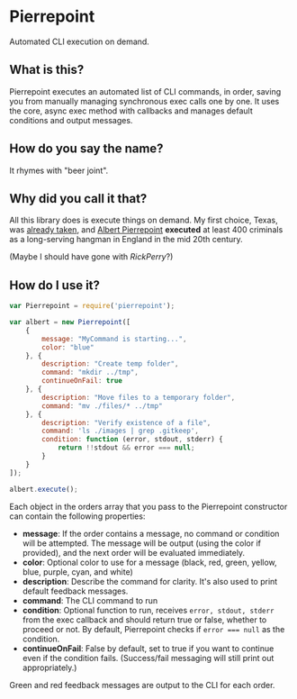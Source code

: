 Pierrepoint
===========

Automated CLI execution on demand.

## What is this?

Pierrepoint executes an automated list of CLI commands, in order, saving you from manually managing synchronous exec calls one by one. It uses the core, async exec method with callbacks and manages default conditions and output messages.

## How do you say the name?

It rhymes with "beer joint".

## Why did you call it that?

All this library does is execute things on demand. My first choice, Texas, was [already taken](https://npmjs.org/package/texas), and [Albert Pierrepoint](http://en.wikipedia.org/wiki/Albert_Pierrepoint) **executed** at least 400 criminals as a long-serving hangman in England in the mid 20th century.

(Maybe I should have gone with _RickPerry_?)

## How do I use it?

```javascript
var Pierrepoint = require('pierrepoint');

var albert = new Pierrepoint([
    {
        message: "MyCommand is starting...",
        color: "blue"
    }, {
        description: "Create temp folder",
        command: "mkdir ../tmp",
        continueOnFail: true
    }, {
        description: "Move files to a temporary folder",
        command: "mv ./files/* ../tmp"
    }, {
        description: "Verify existence of a file",
        command: 'ls ./images | grep .gitkeep',
        condition: function (error, stdout, stderr) {
            return !!stdout && error === null;
        }
    }
]);

albert.execute();
```

Each object in the orders array that you pass to the Pierrepoint constructor can contain the following properties:

* **message**: If the order contains a message, no command or condition will be attempted. The message will be output (using the color if provided), and the next order will be evaluated immediately.
* **color**: Optional color to use for a message (black, red, green, yellow, blue, purple, cyan, and white)
* **description**: Describe the command for clarity. It's also used to print default feedback messages.
* **command**: The CLI command to run
* **condition**: Optional function to run, receives `error, stdout, stderr` from the exec callback and should return true or false, whether to proceed or not. By default, Pierrepoint checks if `error === null` as the condition.
* **continueOnFail**: False by default, set to true if you want to continue even if the condition fails. (Success/fail messaging will still print out appropriately.)

Green and red feedback messages are output to the CLI for each order.